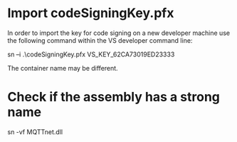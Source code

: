 # Import codeSigningKey.pfx
In order to import the key for code signing on a new developer machine use the following command within the VS developer command line:

sn –i .\codeSigningKey.pfx VS_KEY_62CA73019ED23333

The container name may be different.

# Check if the assembly has a strong name
sn -vf MQTTnet.dll